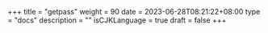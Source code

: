 +++
title = "getpass"
weight = 90
date = 2023-06-28T08:21:22+08:00
type = "docs"
description = ""
isCJKLanguage = true
draft = false
+++